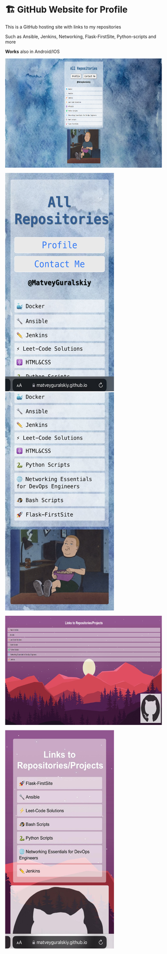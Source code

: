# 🏗️ GitHub Website for Profile
This is a GitHub hosting site with links to my repositories

Such as Ansible, Jenkins, Networking, Flask-FirstSite, Python-scripts and more

**Works** also in Android/IOS
<p><img src="https://github.com/MatveyGuralskiy/MatveyGuralskiy.github.io/blob/main/Screens/Updated_Screen.png?raw=true" style="height:350px; width:700px" /></p>

<p><img src="https://github.com/MatveyGuralskiy/MatveyGuralskiy.github.io/blob/main/Screens/Phone_Website2.jpg?raw=true" style="height:700px; width:350px" />
<img src="https://github.com/MatveyGuralskiy/MatveyGuralskiy.github.io/blob/main/Screens/Phone_Website1.jpg?raw=true" style="height:700px; width:350px" />
</p>

<p><img src="https://github.com/MatveyGuralskiy/MatveyGuralskiy.github.io/blob/main/Screens/Screen.png?raw=true" style="height:350px; width:700px" /></p>

<p><img src="https://github.com/MatveyGuralskiy/MatveyGuralskiy.github.io/blob/main/Screens/Phone_Screen.jpeg?raw=true" style="height:700px; width:350px" /></p>




